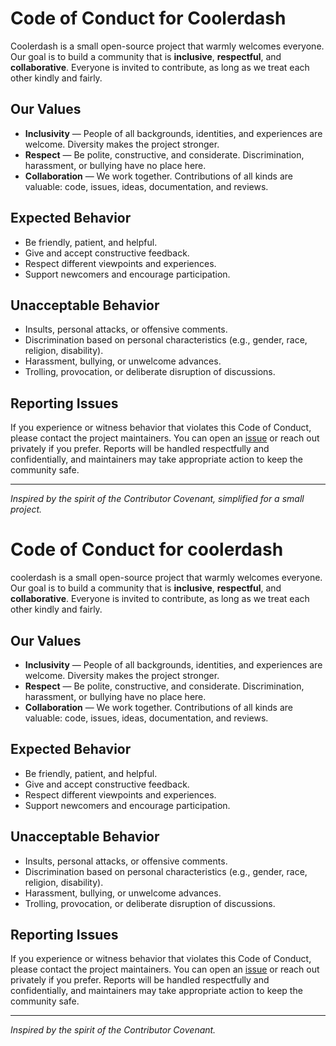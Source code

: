 # Code of Conduct for Coolerdash

Coolerdash is a small open-source project that warmly welcomes everyone.
Our goal is to build a community that is **inclusive**, **respectful**, and **collaborative**.
Everyone is invited to contribute, as long as we treat each other kindly and fairly.

## Our Values

- **Inclusivity** — People of all backgrounds, identities, and experiences are welcome. Diversity makes the project stronger.
- **Respect** — Be polite, constructive, and considerate. Discrimination, harassment, or bullying have no place here.
- **Collaboration** — We work together. Contributions of all kinds are valuable: code, issues, ideas, documentation, and reviews.

## Expected Behavior

- Be friendly, patient, and helpful.
- Give and accept constructive feedback.
- Respect different viewpoints and experiences.
- Support newcomers and encourage participation.

## Unacceptable Behavior

- Insults, personal attacks, or offensive comments.
- Discrimination based on personal characteristics (e.g., gender, race, religion, disability).
- Harassment, bullying, or unwelcome advances.
- Trolling, provocation, or deliberate disruption of discussions.

## Reporting Issues

If you experience or witness behavior that violates this Code of Conduct, please contact the project maintainers.
You can open an [issue](https://github.com/damachine/coolerdash/issues) or reach out privately if you prefer.
Reports will be handled respectfully and confidentially, and maintainers may take appropriate action to keep the community safe.

---

*Inspired by the spirit of the Contributor Covenant, simplified for a small project.*
# Code of Conduct for coolerdash

coolerdash is a small open-source project that warmly welcomes everyone.
Our goal is to build a community that is **inclusive**, **respectful**, and **collaborative**.
Everyone is invited to contribute, as long as we treat each other kindly and fairly.

## Our Values

- **Inclusivity** — People of all backgrounds, identities, and experiences are welcome. Diversity makes the project stronger.
- **Respect** — Be polite, constructive, and considerate. Discrimination, harassment, or bullying have no place here.
- **Collaboration** — We work together. Contributions of all kinds are valuable: code, issues, ideas, documentation, and reviews.

## Expected Behavior

- Be friendly, patient, and helpful.
- Give and accept constructive feedback.
- Respect different viewpoints and experiences.
- Support newcomers and encourage participation.

## Unacceptable Behavior

- Insults, personal attacks, or offensive comments.
- Discrimination based on personal characteristics (e.g., gender, race, religion, disability).
- Harassment, bullying, or unwelcome advances.
- Trolling, provocation, or deliberate disruption of discussions.

## Reporting Issues

If you experience or witness behavior that violates this Code of Conduct, please contact the project maintainers.
You can open an [issue](https://github.com/damachine/coolerdash/issues) or reach out privately if you prefer.
Reports will be handled respectfully and confidentially, and maintainers may take appropriate action to keep the community safe.

---

*Inspired by the spirit of the Contributor Covenant.*
